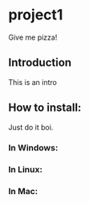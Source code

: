 # project1
Give me pizza!

## Introduction
This is an intro

## How to install:
Just do it boi.

### In Windows:

### In Linux:

### In Mac:
 